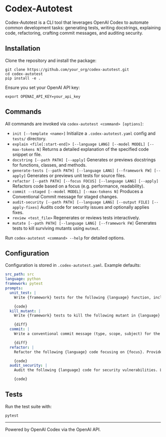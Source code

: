 # Codex-Autotest

Codex-Autotest is a CLI tool that leverages OpenAI Codex to automate common development tasks: generating tests, writing docstrings, explaining code, refactoring, crafting commit messages, and auditing security.

## Installation

Clone the repository and install the package:
```
git clone https://github.com/your_org/codex-autotest.git
cd codex-autotest
pip install -e .
```

Ensure you set your OpenAI API key:
```
export OPENAI_API_KEY=your_api_key
```

## Commands

All commands are invoked via `codex-autotest <command> [options]`:

- `init [--template <name>]`
  Initialize a `.codex-autotest.yaml` config and `tests/` directory.
- `explain <file[:start-end]> [--language LANG] [--model MODEL] [--max-tokens N]`
  Returns a detailed explanation of the specified code snippet or file.
- `docstring [--path PATH] [--apply]`
  Generates or previews docstrings for functions, classes, and methods.
- `generate-tests [--path PATH] [--language LANG] [--framework FW] [--apply]`
  Generates or previews unit tests for source files.
- `refactor [--path PATH] [--focus FOCUS] [--language LANG] [--apply]`
  Refactors code based on a focus (e.g. performance, readability).
- `commit --staged [--model MODEL] [--max-tokens N]`
  Produces a Conventional Commit message for staged changes.
- `audit-security [--path PATH] [--language LANG] [--output FILE] [--apply-fixes]`
  Audits code for security issues and optionally applies fixes.
- `review <test_file>`
  Regenerates or reviews tests interactively.
- `mutate [--path PATH] [--language LANG] [--framework FW]`
  Generates tests to kill surviving mutants using `mutmut`.

Run `codex-autotest <command> --help` for detailed options.

## Configuration

Configuration is stored in `.codex-autotest.yaml`. Example defaults:
```yaml
src_path: src
language: python
framework: pytest
prompts:
  unit_test: |
    Write {framework} tests for the following {language} function, including edge cases:

    {code}
  kill_mutant: |
    Write {framework} tests to kill the following mutant in {language} code:

    {diff}
  commit: |
    Write a conventional commit message (type, scope, subject) for the following diff, following Conventional Commits format:

    {diff}
  refactor: |
    Refactor the following {language} code focusing on {focus}. Provide the entire updated code without extra commentary:

    {code}
  audit_security: |
    Audit the following {language} code for security vulnerabilities. List each issue with line numbers, a description, and a suggested fix:

    {code}
```

## Tests

Run the test suite with:
```
pytest
```

---
Powered by OpenAI Codex via the OpenAI API.